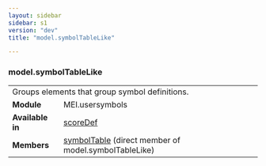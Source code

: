 ```yaml
---
layout: sidebar
sidebar: s1
version: "dev"
title: "model.symbolTableLike"

---
```


<div class="classSpec model">
   <h3 id="model.symbolTableLike">model.symbolTableLike</h3>
   <table class="wovenodd">
      <tr>
         <td colspan="2" class="wovenodd-col2">Groups elements that group symbol definitions.</td>
      </tr>
      <tr>
         <td class="wovenodd-col1"><strong>Module</strong></td>
         <td class="wovenodd-col2">MEI.usersymbols</td>
      </tr>
      <tr>
         <td class="wovenodd-col1"><strong>Available in</strong></td>
         <td class="wovenodd-col2">
            <div class="parent">
               <div><a class="link_odd_elementSpec" href="{{ site.baseurl }}/{{ page.version }}/elements/scoreDef.html">scoreDef</a></div>
            </div>
         </td>
      </tr>
      <tr>
         <td class="wovenodd-col1"><strong>Members</strong></td>
         <td class="wovenodd-col2">
            <div class="parent">
               <div><a class="link_odd_elementSpec" href="{{ site.baseurl }}/{{ page.version }}/elements/symboltable.html">symbolTable</a> (direct member of model.symbolTableLike)
               </div>
            </div>
         </td>
      </tr>
   </table>
</div>